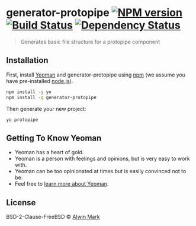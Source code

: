 # generator-protopipe [![NPM version][npm-image]][npm-url] [![Build Status][travis-image]][travis-url] [![Dependency Status][daviddm-image]][daviddm-url]
> Generates basic file structure for a protopipe component

## Installation

First, install [Yeoman](http://yeoman.io) and generator-protopipe using [npm](https://www.npmjs.com/) (we assume you have pre-installed [node.js](https://nodejs.org/)).

```bash
npm install -g yo
npm install -g generator-protopipe
```

Then generate your new project:

```bash
yo protopipe
```

## Getting To Know Yeoman

 * Yeoman has a heart of gold.
 * Yeoman is a person with feelings and opinions, but is very easy to work with.
 * Yeoman can be too opinionated at times but is easily convinced not to be.
 * Feel free to [learn more about Yeoman](http://yeoman.io/).

## License

BSD-2-Clause-FreeBSD © [Alwin Mark]()


[npm-image]: https://badge.fury.io/js/generator-protopipe.svg
[npm-url]: https://npmjs.org/package/generator-protopipe
[travis-image]: https://travis-ci.org/protopipe/generator-protopipe.svg?branch=master
[travis-url]: https://travis-ci.org/protopipe/generator-protopipe
[daviddm-image]: https://david-dm.org/protopipe/generator-protopipe.svg?theme=shields.io
[daviddm-url]: https://david-dm.org/protopipe/generator-protopipe
